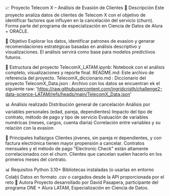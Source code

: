 📈 Proyecto Telecom X – Análisis de Evasión de Clientes
🚀 Descripción
Este proyecto analiza datos de clientes de Telecom X con el objetivo de identificar factores que influyen en la cancelación del servicio (churn). Forma parte del programa de especialización en Ciencia de Datos de Alura + ORACLE.

🔬 Objetivo
Explorar los datos, identificar patrones de evasíon y generar recomendaciones estratégicas basadas en análisis descriptivo y visualizaciones. El análisis servirá como base para modelos predictivos futuros.

📁 Estructura del proyecto
TelecomX_LATAM.ipynb: Notebook con el análisis completo, visualizaciones y reporte final.
README.md: Este archivo de referencia del proyecto.
TelecomX_diccionario.md : Diccionario del proyecto
TelecomX_Data.json : Archivo con los datos se encuentran ek el siguiente raw: 'https://raw.githubusercontent.com/ingridcristh/challenge2-data-science-LATAM/refs/heads/main/TelecomX_Data.json'

📊 Análisis realizado
Distribución general de cancelación
Análisis por variables personales (edad, pareja, dependientes)
Impacto del tipo de contrato, método de pago y tipo de servicio
Evaluación de variables numéricas (meses, cargos, cuenta diaria)
Correlación entre variables y su relación con la evasíon

📅 Principales hallazgos
Clientes jóvenes, sin pareja ni dependientes, y con factura electrónica tienen mayor propensión a cancelar.
Contratos mensuales y el método de pago "Electronic Check" están altamente correlacionados con el churn.
Clientes que cancelan suelen hacerlo en los primeros meses del contrato.

📊 Requisitos
Python 3.10+
Bibliotecas instaladas (o usarlas en entorno Colab)
Datos en formato .csv o cargados desde la API proporcionada por el reto
👥 Autora
Proyecto desarrollado por David Pasapera, participante del programa ONE + Alura LATAM, Especialización en Ciencia de Datos.
